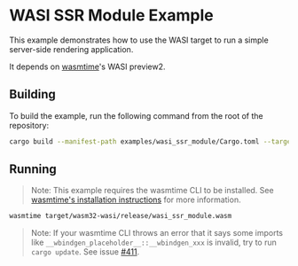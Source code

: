 # WASI SSR Module Example

This example demonstrates how to use the WASI target to run a simple server-side rendering application.

It depends on [wasmtime](https://wasmtime.dev)'s WASI preview2.

## Building

To build the example, run the following command from the root of the repository:

```bash
cargo build --manifest-path examples/wasi_ssr_module/Cargo.toml --target wasm32-wasi --release
```

## Running

> Note: This example requires the wasmtime CLI to be installed. See [wasmtime's installation instructions](https://docs.wasmtime.dev/cli-install.html) for more information.

```bash
wasmtime target/wasm32-wasi/release/wasi_ssr_module.wasm
```

> Note: If your wasmtime CLI throws an error that it says some imports like `__wbindgen_placeholder__::__wbindgen_xxx` is invalid, try to run `cargo update`. See issue [#411](https://github.com/rustwasm/gloo/pull/411#discussion_r1421219033).
